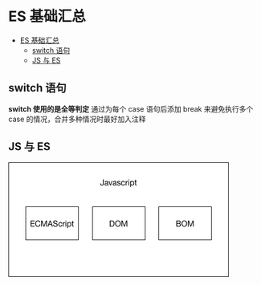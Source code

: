 # ES 基础汇总

<!-- @import "[TOC]" {cmd="toc" depthFrom=1 depthTo=6 orderedList=false} -->

<!-- code_chunk_output -->

- [ES 基础汇总](#es-基础汇总)
  - [switch 语句](#switch-语句)
  - [JS 与 ES](#js-与-es)

<!-- /code_chunk_output -->

## switch 语句

**switch 使用的是全等判定**
通过为每个 case 语句后添加 break 来避免执行多个 case 的情况，合并多种情况时最好加入注释

## JS 与 ES

![ES基础汇总20220613142541](https://raw.githubusercontent.com/skylinety/blog-pics/master/imgs/ES%E5%9F%BA%E7%A1%80%E6%B1%87%E6%80%BB20220613142541.png)


